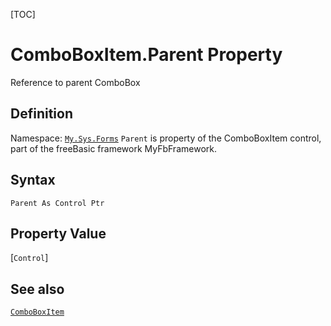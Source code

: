 [TOC]
# ComboBoxItem.Parent Property
Reference to parent ComboBox
## Definition
Namespace: [`My.Sys.Forms`](My.Sys.Forms.md)
`Parent` is property of the ComboBoxItem control, part of the freeBasic framework MyFbFramework.
## Syntax
```freeBasic
Parent As Control Ptr
```
## Property Value
[`Control`]
## See also
[`ComboBoxItem`](ComboBoxItem.md)
